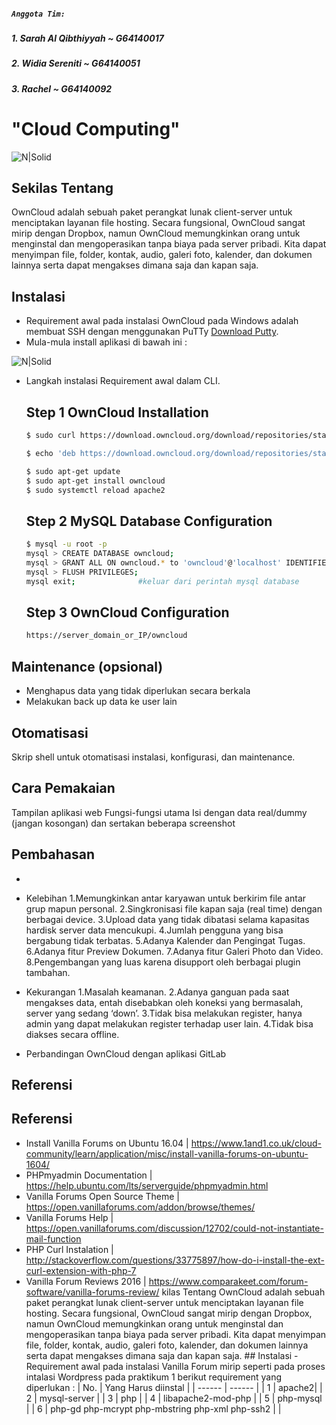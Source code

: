 ##### ```Anggota Tim:```
##### 1. Sarah Al Qibthiyyah ~ G64140017
##### 2. Widia Sereniti ~ G64140051
##### 3. Rachel ~ G64140092
 
# "Cloud Computing"
![N|Solid](https://3.bp.blogspot.com/-MNau1n1R45Q/V9BA_xR1L5I/AAAAAAAABqA/23Whp_hR3u09g8O-qbPmUkSu5mO-do1LQCLcB/s1600/clou8d.png)
 
## Sekilas Tentang
OwnCloud adalah sebuah paket perangkat lunak client-server untuk menciptakan layanan file hosting. Secara fungsional, OwnCloud sangat mirip dengan Dropbox, namun OwnCloud memungkinkan orang untuk menginstal dan mengoperasikan tanpa biaya pada server pribadi.  Kita dapat menyimpan file, folder, kontak, audio, galeri foto, kalender, dan dokumen lainnya serta dapat mengakses dimana saja dan kapan saja.
 
## Instalasi
- Requirement awal pada instalasi OwnCloud pada Windows adalah membuat SSH dengan menggunakan PuTTy [Download Putty](http://www.chiark.greenend.org.uk/~sgtatham/putty/latest.html).
- Mula-mula install aplikasi di bawah ini :

![N|Solid](https://scontent-sit4-1.xx.fbcdn.net/v/t1.0-9/17796149_1280047775414195_1748431531079642747_n.jpg?oh=5f95b1969dc85a134c33fa953d953932&oe=5955051B)
   
- Langkah instalasi Requirement awal dalam CLI.
     ## Step 1 OwnCloud Installation
    ```sh
    $ sudo curl https://download.owncloud.org/download/repositories/stable/Ubuntu_16.04/Release.key | sudo apt-key add –
    ```
    ```sh
    $ echo 'deb https://download.owncloud.org/download/repositories/stable/Ubuntu_16.04/ /' | sudo tee /etc/apt/sources.list.d/owncloud.list
     ```
     ```sh
    $ sudo apt-get update
    $ sudo apt-get install owncloud
    $ sudo systemctl reload apache2
    ```
    ## Step 2 MySQL Database Configuration
    ```sh
    $ mysql -u root -p
    mysql > CREATE DATABASE owncloud;
    mysql > GRANT ALL ON owncloud.* to 'owncloud'@'localhost' IDENTIFIED BY 'set_database_password';
    mysql > FLUSH PRIVILEGES;
    mysql exit;              #keluar dari perintah mysql database
    ```
   
    ## Step 3 OwnCloud Configuration
    ```sh
    https://server_domain_or_IP/owncloud
    ```
## Maintenance (opsional)
- Menghapus data yang tidak diperlukan secara berkala
- Melakukan back up data ke user lain

## Otomatisasi
Skrip shell untuk otomatisasi instalasi, konfigurasi, dan maintenance.

## Cara Pemakaian

Tampilan aplikasi web
Fungsi-fungsi utama
Isi dengan data real/dummy (jangan kosongan) dan sertakan beberapa screenshot
## Pembahasan
- 
- Kelebihan
1.Memungkinkan antar karyawan untuk berkirim file antar grup mapun personal.
2.Singkronisasi file kapan saja (real time) dengan berbagai device.
3.Upload data yang tidak dibatasi selama kapasitas hardisk server data mencukupi.
4.Jumlah pengguna yang bisa bergabung tidak terbatas.
5.Adanya Kalender dan Pengingat Tugas.
6.Adanya fitur Preview Dokumen.
7.Adanya fitur Galeri Photo dan Video.
8.Pengembangan yang luas karena disupport oleh berbagai plugin tambahan.

- Kekurangan
1.Masalah keamanan.
2.Adanya ganguan pada saat mengakses data, entah disebabkan oleh koneksi yang bermasalah, server yang sedang ‘down’.
3.Tidak bisa melakukan register, hanya admin yang dapat melakukan register terhadap user lain.
4.Tidak bisa diakses secara offline.

- Perbandingan OwnCloud dengan aplikasi GitLab
## Referensi

## Referensi
- Install Vanilla Forums on Ubuntu 16.04 | https://www.1and1.co.uk/cloud-community/learn/application/misc/install-vanilla-forums-on-ubuntu-1604/
- PHPmyadmin Documentation | https://help.ubuntu.com/lts/serverguide/phpmyadmin.html
- Vanilla Forums Open Source Theme | https://open.vanillaforums.com/addon/browse/themes/
- Vanilla Forums Help | https://open.vanillaforums.com/discussion/12702/could-not-instantiate-mail-function
- PHP Curl Instalation | http://stackoverflow.com/questions/33775897/how-do-i-install-the-ext-curl-extension-with-php-7
- Vanilla Forum Reviews 2016 | https://www.comparakeet.com/forum-software/vanilla-forums-review/
kilas Tentang OwnCloud adalah sebuah paket perangkat lunak client-server untuk menciptakan layanan file hosting. Secara fungsional, OwnCloud sangat mirip dengan Dropbox, namun OwnCloud memungkinkan orang untuk menginstal dan mengoperasikan tanpa biaya pada server pribadi. Kita dapat menyimpan file, folder, kontak, audio, galeri foto, kalender, dan dokumen lainnya serta dapat mengakses dimana saja dan kapan saja. ## Instalasi - Requirement awal pada instalasi Vanilla Forum mirip seperti pada proses intalasi Wordpress pada praktikum 1 berikut requirement yang diperlukan : | No. | Yang Harus diinstal | | ------ | ------ | | 1 | apache2| | 2 | mysql-server | | 3 | php | | 4 | libapache2-mod-php | | 5 | php-mysql | | 6 | php-gd php-mcrypt php-mbstring php-xml php-ssh2 | |
